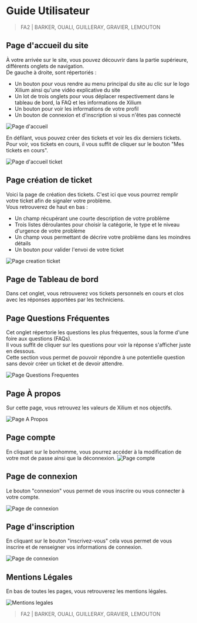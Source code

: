 # Guide Utilisateur  

> FA2 | BARKER, OUALI, GUILLERAY, GRAVIER, LEMOUTON  

## Page d'accueil du site

À votre arrivée sur le site, vous pouvez découvrir dans la partie supérieure, différents onglets de navigation.  
De gauche à droite, sont répertoriés : 
- Un bouton pour vous rendre au menu principal du site au clic sur le logo Xilium ainsi qu'une vidéo 
explicative du site
- Un lot de trois onglets pour vous déplacer respectivement dans le tableau de bord, la FAQ et les informations 
de Xilium
- Un bouton pour voir les informations de votre profil
- Un bouton de connexion et d'inscription si vous n'êtes pas connecté 

![Page d'accueil](img/page_accueil.png)

En défilant, vous pouvez créer des tickets et voir les dix derniers tickets.  
Pour voir, vos tickets en cours, il vous suffit de cliquer sur le bouton "Mes tickets en cours".

![Page d'accueil ticket](img/page_accueil_tickets.png)

## Page création de ticket

Voici la page de création des tickets. C'est ici que vous pourrez remplir 
votre ticket afin de signaler votre problème.  
Vous retrouverez de haut en bas :
- Un champ récupérant une courte description de votre problème
- Trois listes déroulantes pour choisir la catégorie, le type et le niveau d'urgence de votre problème
- Un champ vous permettant de décrire votre problème dans les moindres détails
- Un bouton pour valider l'envoi de votre ticket  

![Page creation ticket](img/page_creation_ticket.png)

## Page de Tableau de bord

Dans cet onglet, vous retrouverez vos tickets personnels en cours et clos avec les 
réponses apportées par les techniciens.

## Page Questions Fréquentes

Cet onglet répertorie les questions les plus fréquentes, sous la forme d'une foire aux questions (FAQs).  
Il vous suffit de cliquer sur les questions pour voir la réponse s'afficher juste en dessous.  
Cette section vous permet de pouvoir répondre à une potentielle question sans devoir créer un ticket 
et de devoir attendre. 

![Page Questions Frequentes](img/page_FAQ.png)

## Page À propos

Sur cette page, vous retrouvez les valeurs de Xilium et nos objectifs. 

![Page A Propos](img/page_a_propos.png)

## Page compte

En cliquant sur le bonhomme, vous pourrez accéder à la modification de votre mot de passe
ainsi que la déconnexion. 
![Page compte](img/page_compte.png)

## Page de connexion 

Le bouton "connexion" vous permet de vous inscrire ou vous connecter à votre compte.

![Page de connexion](img/page_connexion.png)

## Page d'inscription

En cliquant sur le bouton "inscrivez-vous" cela vous permet de vous inscrire 
et de renseigner vos informations de connexion.

![Page de connexion](img/page_inscription.png)

## Mentions Légales

En bas de toutes les pages, vous retrouverez les mentions légales.

![Mentions legales](img/page_mentions_legales.png) 


> FA2 | BARKER, OUALI, GUILLERAY, GRAVIER, LEMOUTON  